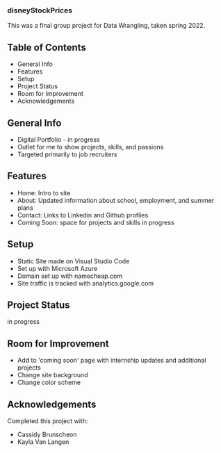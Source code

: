 ### disneyStockPrices
This was a final group project for Data Wrangling, taken spring 2022. 

## Table of Contents
- General Info
- Features
- Setup
- Project Status
- Room for Improvement
- Acknowledgements

## General Info
- Digital Portfolio - in progress
- Outlet for me to show projects, skills, and passions
- Targeted primarily to job recruiters

## Features
- Home: Intro to site
- About: Updated information about school, employment, and summer plans
- Contact: Links to Linkedin and Github profiles
- Coming Soon: space for projects and skills in progress 

## Setup
-  Static Site made on Visual Studio Code
-  Set up with Microsoft Azure 
-  Domain set up with namecheap.com
-  Site traffic is tracked with analytics.google.com

## Project Status
in progress

## Room for Improvement
- Add to 'coming soon' page with internship updates and additional projects
- Change site background 
- Change color scheme 

## Acknowledgements
Completed this project with: 
- Cassidy Brunscheon
- Kayla Van Langen 




